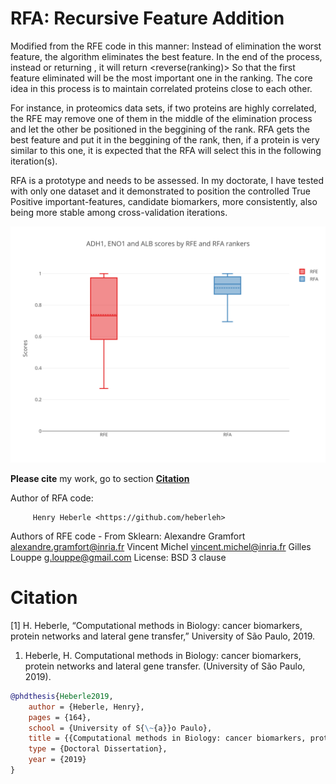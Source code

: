 # RFA: Recursive Feature Addition

Modified from the RFE code in this manner:
Instead of elimination the worst feature, the algorithm eliminates the best feature.
In the end of the process, instead or returning <ranking>, it will return <reverse(ranking)>
So that the first feature eliminated will be the most important one in the ranking.
The core idea in this process is to maintain correlated proteins close to each other.

For instance, in proteomics data sets, if two proteins are 
highly correlated, the RFE may remove one of them in the middle of the elimination process
and let the other be positioned in the beggining of the rank.
RFA gets the best feature and put it in the beggining of the rank, then, if a protein is 
very similar to this one, it is expected that the RFA will select this 
in the following iteration(s).

RFA is a prototype and needs to be assessed. In my doctorate, I have tested with only one dataset and it demonstrated to position the controlled True Positive important-features, candidate biomarkers, more consistently, also being more stable among cross-validation iterations.

![](https://github.com/heberleh/recursive-feature-addition/blob/master/img/dcv_rfe_vs_rfa.png)


**Please cite** my work, go to section **[Citation](#citation)**


Author of RFA code: 

         Henry Heberle <https://github.com/heberleh>

Authors of RFE code - From Sklearn: 
         Alexandre Gramfort <alexandre.gramfort@inria.fr>
         Vincent Michel <vincent.michel@inria.fr>
         Gilles Louppe <g.louppe@gmail.com>
License: 
         BSD 3 clause



# Citation

[1] H. Heberle, “Computational methods in Biology: cancer biomarkers, protein networks and lateral gene transfer,” University of São Paulo, 2019.

1. Heberle, H. Computational methods in Biology: cancer biomarkers, protein networks and lateral gene transfer. (University of São Paulo, 2019).

```bibtex
@phdthesis{Heberle2019,
    author = {Heberle, Henry},
    pages = {164},
    school = {University of S{\~{a}}o Paulo},
    title = {{Computational methods in Biology: cancer biomarkers, protein networks and lateral gene transfer}},
    type = {Doctoral Dissertation},
    year = {2019}
}
```

